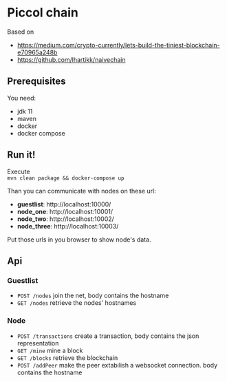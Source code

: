 # Piccol chain

Based on
* https://medium.com/crypto-currently/lets-build-the-tiniest-blockchain-e70965a248b
* https://github.com/lhartikk/naivechain  

## Prerequisites

You need:
* jdk 11
* maven
* docker
* docker compose

## Run it!

Execute  
`mvn clean package && docker-compose up`  

Than you can communicate with nodes on these url:  
* **guestlist**: http://localhost:10000/
* **node_one**: http://localhost:10001/
* **node_two**: http://localhost:10002/
* **node_three**: http://localhost:10003/

Put those urls in you browser to show node's data.

## Api

### Guestlist

* `POST /nodes` join the net, body contains the hostname
* `GET /nodes` retrieve the nodes' hostnames

### Node

* `POST /transactions` create a transaction, body contains the json representation
* `GET /mine` mine a block
* `GET /blocks` retrieve the blockchain
* `POST /addPeer` make the peer extabilish a websocket connection. body contains the hostname
